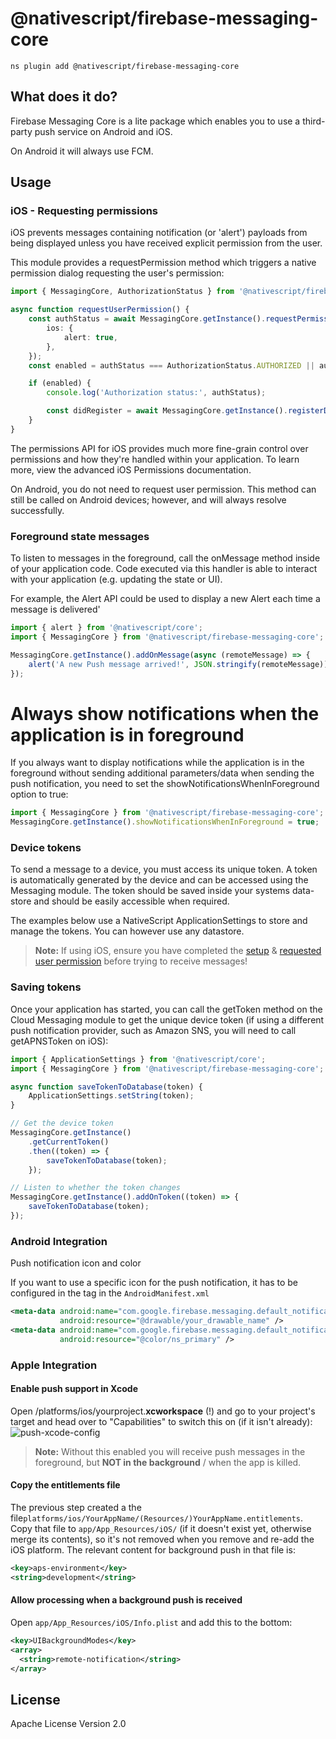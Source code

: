 # @nativescript/firebase-messaging-core

```cli
ns plugin add @nativescript/firebase-messaging-core
```

## What does it do?

Firebase Messaging Core is a lite package which enables you to use a third-party push service on Android and iOS.

On Android it will always use FCM.

## Usage

### iOS - Requesting permissions

iOS prevents messages containing notification (or 'alert') payloads from being displayed unless you have received explicit permission from the user.

This module provides a requestPermission method which triggers a native permission dialog requesting the user's permission:

```ts
import { MessagingCore, AuthorizationStatus } from '@nativescript/firebase-messaging-core';

async function requestUserPermission() {
	const authStatus = await MessagingCore.getInstance().requestPermission({
		ios: {
			alert: true,
		},
	});
	const enabled = authStatus === AuthorizationStatus.AUTHORIZED || authStatus === AuthorizationStatus.PROVISIONAL;

	if (enabled) {
		console.log('Authorization status:', authStatus);

		const didRegister = await MessagingCore.getInstance().registerDeviceForRemoteMessages();
	}
}
```

The permissions API for iOS provides much more fine-grain control over permissions and how they're handled within your application. To learn more, view the advanced iOS Permissions documentation.

On Android, you do not need to request user permission. This method can still be called on Android devices; however, and will always resolve successfully.

### Foreground state messages

To listen to messages in the foreground, call the onMessage method inside of your application code. Code executed via this handler is able to interact with your application (e.g. updating the state or UI).

For example, the Alert API could be used to display a new Alert each time a message is delivered'

```ts
import { alert } from '@nativescript/core';
import { MessagingCore } from '@nativescript/firebase-messaging-core';

MessagingCore.getInstance().addOnMessage(async (remoteMessage) => {
	alert('A new Push message arrived!', JSON.stringify(remoteMessage));
});
```

# Always show notifications when the application is in foreground

If you always want to display notifications while the application is in the foreground without sending additional parameters/data when sending the push notification, you need to set the showNotificationsWhenInForeground option to true:

```ts
import { MessagingCore } from '@nativescript/firebase-messaging-core';
MessagingCore.getInstance().showNotificationsWhenInForeground = true;
```

### Device tokens

To send a message to a device, you must access its unique token. A token is automatically generated by the device and can be accessed using the Messaging module. The token should be saved inside your systems data-store and should be easily accessible when required.

The examples below use a NativeScript ApplicationSettings to store and manage the tokens. You can however use any datastore.

> **Note:** If using iOS, ensure you have completed the [setup](#apple-integration) & [requested user permission](#iOS---Requesting-permissions) before trying to receive messages!

### Saving tokens

Once your application has started, you can call the getToken method on the Cloud Messaging module to get the unique device token (if using a different push notification provider, such as Amazon SNS, you will need to call getAPNSToken on iOS):

```ts
import { ApplicationSettings } from '@nativescript/core';
import { MessagingCore } from '@nativescript/firebase-messaging-core';

async function saveTokenToDatabase(token) {
	ApplicationSettings.setString(token);
}

// Get the device token
MessagingCore.getInstance()
	.getCurrentToken()
	.then((token) => {
		saveTokenToDatabase(token);
	});

// Listen to whether the token changes
MessagingCore.getInstance().addOnToken((token) => {
	saveTokenToDatabase(token);
});
```

### Android Integration

Push notification icon and color

If you want to use a specific icon for the push notification, it has to be configured in the tag in the `AndroidManifest.xml`

```xml
<meta-data android:name="com.google.firebase.messaging.default_notification_icon"
           android:resource="@drawable/your_drawable_name" />
<meta-data android:name="com.google.firebase.messaging.default_notification_color"
           android:resource="@color/ns_primary" />
```

### Apple Integration

#### Enable push support in Xcode

Open /platforms/ios/yourproject.**xcworkspace** (!) and go to your project's target and head over to "Capabilities" to switch this on (if it isn't already):
![push-xcode-config](https://raw.githubusercontent.com/NativeScript/firebase/main/packages/firebase-messaging/assets/images/push-xcode-config.png)

> **Note:** Without this enabled you will receive push messages in the foreground, but **NOT in the background** / when the app is killed.

#### Copy the entitlements file

The previous step created a the file`platforms/ios/YourAppName/(Resources/)YourAppName.entitlements`.
Copy that file to `app/App_Resources/iOS/` (if it doesn't exist yet, otherwise merge its contents),
so it's not removed when you remove and re-add the iOS platform. The relevant content for background push in that file is:

```xml
<key>aps-environment</key>
<string>development</string>
```

#### Allow processing when a background push is received

Open `app/App_Resources/iOS/Info.plist` and add this to the bottom:

```xml
<key>UIBackgroundModes</key>
<array>
  <string>remote-notification</string>
</array>
```

## License

Apache License Version 2.0
